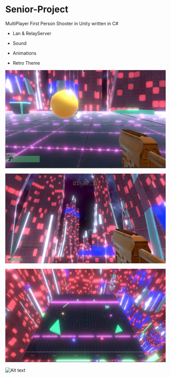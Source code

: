 # Senior-Project
MultiPlayer First Person Shooter in Unity written in C#

* Lan & RelayServer

* Sound

* Animations

* Retro Theme



![Alt text](ReadMePhotos/BallFinal.png?raw=true "PoV")

![Alt text](ReadMePhotos/City.png?raw=true "City")

![Alt text](ReadMePhotos/LevelFinal.png?raw=true "Night")

![Alt text](ReadMePhotos/Night.png?raw=true "World")

